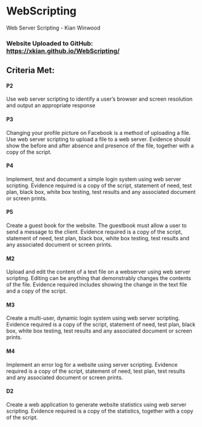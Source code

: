 # WebScripting
Web Server Scripting - Kian Winwood

### Website Uploaded to GitHub: https://xkian.github.io/WebScripting/

## Criteria Met:

#### P2
Use web server scripting to identify a user’s browser and screen resolution and output an appropriate response

#### P3
Changing your profile picture on Facebook is a method of uploading a file. Use web server scripting to upload a file to a web server. Evidence should show the before and after absence and presence of the file, together with a copy of the script.

#### P4
Implement, test and document a simple login system using web server scripting. Evidence required is a copy of the script, statement of need, test plan, black box, white box testing, test results and any associated document or screen prints. 

#### P5
Create a guest book for the website. The guestbook must allow a user to send a message to the client. Evidence required is a copy of the script, statement of need, test plan, black box, white box testing, test results and any associated document or screen prints.

#### M2
Upload and edit the content of a text file on a webserver using web server scripting.  Editing can be anything that demonstrably changes the contents of the file. Evidence required includes showing the change in the text file and a copy of the script.

#### M3
Create a multi-user, dynamic login system using web server scripting. Evidence required is a copy of the script, statement of need, test plan, black box, white box testing, test results and any associated document or screen prints.

#### M4
Implement an error log for a website using server scripting. Evidence required is a copy of the script, statement of need, test plan, test results and any associated document or screen prints. 

#### D2
Create a web application to generate website statistics using web server scripting. Evidence required is a copy of the statistics, together with a copy of the script.
